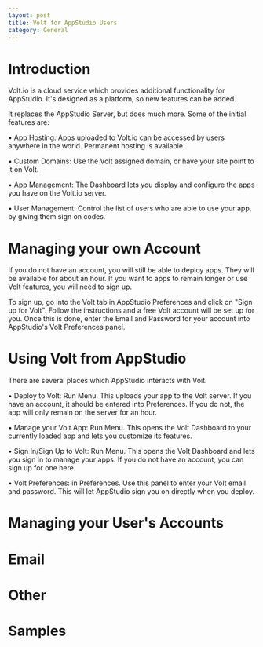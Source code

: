 ```yaml
---
layout: post
title: Volt for AppStudio Users
category: General
---
```


# Introduction

Volt.io is a cloud service which provides additional functionality for AppStudio. It's designed as a platform, so new features can be added.

It replaces the AppStudio Server, but does much more. Some of the initial features are:

• App Hosting: Apps uploaded to Volt.io can be accessed by users anywhere in the world. Permanent hosting is available.

• Custom Domains: Use the Volt assigned domain, or have your site point to it on Volt. 

• App Management: The Dashboard lets you display and configure the apps you have on the Volt.io server.

• User Management: Control the list of users who are able to use your app, by giving them sign on codes.


# Managing your own Account

If you do not have an account, you will still be able to deploy apps. They will be available for about an hour. If you want to apps to remain longer or use Volt features, you will need to sign up.

To sign up, go into the Volt tab in AppStudio Preferences and click on "Sign up for Volt". Follow the instructions and a free Volt account will be set up for you. Once this is done, enter the Email and Password for your account into AppStudio's Volt Preferences panel.

# Using Volt from AppStudio

There are several places which AppStudio interacts with Voit.

• Deploy to Volt: Run Menu. This uploads your app to the Volt server. If you have an account, it should be entered into Preferences. If you do not, the app will only remain on the server for an hour.

• Manage your Volt App: Run Menu. This opens the Volt Dashboard to your currently loaded app and lets you customize its features.

• Sign In/Sign Up to Volt: Run Menu. This opens the Volt Dashboard and lets you sign in to manage your apps. If you do not have an account, you can sign up for one here.

• Volt Preferences: in Preferences. Use this panel to enter your Volt email and password. This will let AppStudio sign you on directly when you deploy.

# Managing your User's Accounts

# Email

# Other

# Samples